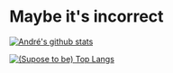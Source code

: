 <h1> Maybe it's incorrect</h1>

[![André's github stats](https://github-readme-stats.vercel.app/api?username=AndreVNP&count_private=true&show_icons=true&theme=radical&hide=stars,prs,issues,contribs)](https://github.com/anuraghazra/github-readme-stats)

[![(Supose to be) Top Langs](https://github-readme-stats.vercel.app/api/top-langs/?username=AndreVNP&layout=compact&hide=Ruby,CSS&theme=radical)](https://github.com/anuraghazra/github-readme-stats)
